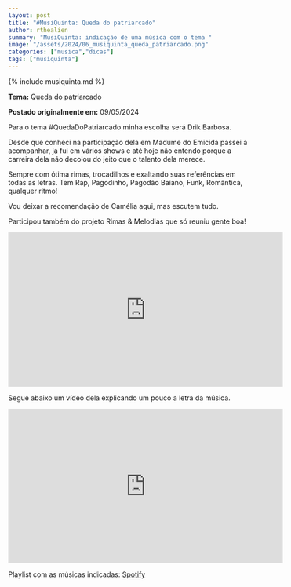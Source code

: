 ```yaml
---
layout: post
title: "#MusiQuinta: Queda do patriarcado"
author: rthealien
summary: "MusiQuinta: indicação de uma música com o tema "
image: "/assets/2024/06_musiquinta_queda_patriarcado.png"
categories: ["musica","dicas"]
tags: ["musiquinta"]
---
```


{% include musiquinta.md %}

**Tema:** Queda do patriarcado

**Postado originalmente em:** 09/05/2024

Para o tema #QuedaDoPatriarcado minha escolha será Drik Barbosa.

Desde que conheci na participação dela em Madume do Emicida passei a acompanhar, já fui em vários shows e até hoje não entendo porque a carreira dela não decolou do jeito que o talento dela merece.

Sempre com ótima rimas, trocadilhos e exaltando suas referências em todas as letras. Tem Rap, Pagodinho, Pagodão Baiano, Funk, Romântica, qualquer ritmo!

Vou deixar a recomendação de Camélia aqui, mas escutem tudo.

Participou também do projeto Rimas & Melodias que só reuniu gente boa!



<iframe width="560" height="315" src="https://www.youtube.com/embed/QtTqziSjWho?si=iMsb5P2tlgcAyu_-" title="YouTube video player" frameborder="0" allow="accelerometer; autoplay; clipboard-write; encrypted-media; gyroscope; picture-in-picture; web-share" referrerpolicy="strict-origin-when-cross-origin" allowfullscreen="1"></iframe>

Segue abaixo um vídeo dela explicando um pouco a letra da música.

<iframe width="560" height="315" src="https://www.youtube-nocookie.com/embed/xblBCrTevoo?si=SKQcaGDOwgZqtul3" title="YouTube video player" frameborder="0" allow="accelerometer; autoplay; clipboard-write; encrypted-media; gyroscope; picture-in-picture; web-share" referrerpolicy="strict-origin-when-cross-origin" allowfullscreen="1"></iframe>

Playlist com as músicas indicadas: [Spotify](https://open.spotify.com/playlist/0mhUyYfsIY5YeImpW2DzuZ)
